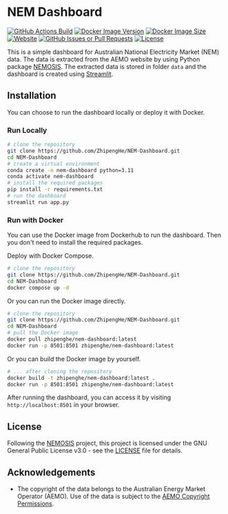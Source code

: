 # NEM Dashboard

[![GitHub Actions Build](https://img.shields.io/github/actions/workflow/status/ZhipengHe/NEM-Dashboard/docker-build-push.yml)](https://github.com/ZhipengHe/NEM-Dashboard/actions/workflows/docker-build-push.yml) 
[![Docker Image Version](https://img.shields.io/docker/v/zhipenghe/nem-dashboard)](https://hub.docker.com/r/zhipenghe/nem-dashboard) 
[![Docker Image Size](https://img.shields.io/docker/image-size/zhipenghe/nem-dashboard)](https://hub.docker.com/r/zhipenghe/nem-dashboard) 
[![Website](https://img.shields.io/website?url=https%3A%2F%2Fnem.zhipenghe.me)](https://nem.zhipenghe.me)
[![GitHub Issues or Pull Requests](https://img.shields.io/github/issues/ZhipengHe/NEM-Dashboard)](https://github.com/ZhipengHe/NEM-Dashboard/issues)
[![License](https://img.shields.io/github/license/ZhipengHe/NEM-Dashboard)](LICENSE)


This is a simple dashboard for Australian National Electricity Market (NEM) data. The data is extracted from the AEMO website by using Python package [NEMOSIS](https://github.com/UNSW-CEEM/NEMOSIS). The extracted data is stored in folder `data` and the dashboard is created using [Streamlit](https://streamlit.io/).

## Installation

You can choose to run the dashboard locally or deploy it with Docker.

### Run Locally

```bash
# clone the repository
git clone https://github.com/ZhipengHe/NEM-Dashboard.git
cd NEM-Dashboard
# create a virtual environment
conda create -n nem-dashboard python=3.11
conda activate nem-dashboard
# install the required packages
pip install -r requirements.txt
# run the dashboard
streamlit run app.py
```

### Run with Docker

You can use the Docker image from Dockerhub to run the dashboard. Then you don't need to install the required packages.

Deploy with Docker Compose.

```bash
# clone the repository
git clone https://github.com/ZhipengHe/NEM-Dashboard.git
cd NEM-Dashboard
docker compose up -d
```

Or you can run the Docker image directly.

```bash
# clone the repository
git clone https://github.com/ZhipengHe/NEM-Dashboard.git
cd NEM-Dashboard
# pull the Docker image
docker pull zhipenghe/nem-dashboard:latest
docker run -p 8501:8501 zhipenghe/nem-dashboard:latest
```

Or you can build the Docker image by yourself.

```bash
# ... after cloning the repository
docker build -t zhipenghe/nem-dashboard:latest .
docker run -p 8501:8501 zhipenghe/nem-dashboard:latest
```

After running the dashboard, you can access it by visiting `http://localhost:8501` in your browser.

## License

Following the [NEMOSIS](https://github.com/UNSW-CEEM/NEMOSIS) project, this project is licensed under the GNU General Public License v3.0 - see the [LICENSE](LICENSE) file for details.

## Acknowledgements

- The copyright of the data belongs to the Australian Energy Market Operator (AEMO). Use of the data is subject to the [AEMO Copyright Permissions](https://www.aemo.com.au/privacy-and-legal-notices/copyright-permissions).

 
